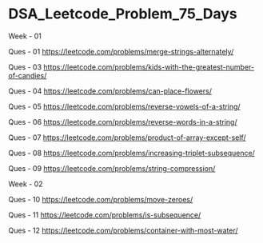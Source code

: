 # DSA_Leetcode_Problem_75_Days

Week - 01

Ques - 01 https://leetcode.com/problems/merge-strings-alternately/


Ques - 03 https://leetcode.com/problems/kids-with-the-greatest-number-of-candies/


Ques - 04 https://leetcode.com/problems/can-place-flowers/


Ques - 05 https://leetcode.com/problems/reverse-vowels-of-a-string/


Ques - 06 https://leetcode.com/problems/reverse-words-in-a-string/


Ques - 07 https://leetcode.com/problems/product-of-array-except-self/


Ques - 08 https://leetcode.com/problems/increasing-triplet-subsequence/


Ques - 09 https://leetcode.com/problems/string-compression/


Week - 02


Ques - 10 https://leetcode.com/problems/move-zeroes/


Ques - 11 https://leetcode.com/problems/is-subsequence/


Ques - 12 https://leetcode.com/problems/container-with-most-water/

